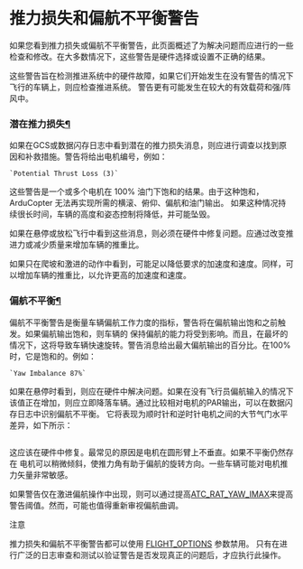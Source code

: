 # 推力损失和偏航不平衡警告

如果您看到推力损失或偏航不平衡警告，此页面概述了为解决问题而应进行的一些检查和修改。在大多数情况下，这些警告是硬件选择或设置不正确的结果。

这些警告旨在检测推进系统中的硬件故障，如果它们开始发生在没有警告的情况下飞行的车辆上，则应检查推进系统。 警告更有可能发生在较大的有效载荷和强/阵风中。

### 潜在推力损失[¶](https://ardupilot.org/copter/docs/thrust\_loss\_yaw\_imbalance.html#potential-thrust-loss)

如果在GCS或数据闪存日志中看到潜在的推力损失消息，则应进行调查以找到原因和补救措施。警告将给出电机编号，例如：

`` `Potential Thrust Loss (3)` ``

这些警告是一个或多个电机在 100% 油门下饱和的结果。由于这种饱和，ArduCopter 无法再实现所需的横滚、俯仰、偏航和油门输出。 如果这种情况持续很长时间，车辆的高度和姿态控制将降低，并可能坠毁。

如果在悬停或放松飞行中看到这些消息，则必须在硬件中修复问题。应通过改变推进力或减少质量来增加车辆的推重比。

如果只在爬坡和激进的动作中看到，可能足以降低要求的加速度和速度。同样，可以增加车辆的推重比，以允许更高的加速度和速度。

### 偏航不平衡[¶](https://ardupilot.org/copter/docs/thrust\_loss\_yaw\_imbalance.html#yaw-imbalance)

偏航不平衡警告是衡量车辆偏航工作力度的指标，警告将在偏航输出饱和之前触发。如果偏航输出饱和，则车辆的 保持偏航的能力将受到影响。而且，在最坏的情况下，这将导致车辆快速旋转。警告消息给出最大偏航输出的百分比。在100%时，它是饱和的。例如：

`` `Yaw Imbalance 87%` ``

如果在悬停时看到，则应在硬件中解决问题。如果在没有飞行员偏航输入的情况下该值正在增加，则应立即降落车辆。通过比较相对电机的PAR输出，可以在数据闪存日志中识别偏航不平衡。 它将表现为顺时针和逆时针电机之间的大节气门水平差异，如下所示：

<figure><img src="https://ardupilot.org/copter/_images/yaw_imbalance_log.png" alt=""><figcaption></figcaption></figure>

这应该在硬件中修复。最常见的原因是电机在圆形臂上不垂直。如果不平衡仍然存在 电机可以稍微倾斜，使推力角有助于偏航的旋转方向。一些车辆可能对电机推力矢量非常敏感。

如果警告仅在激进偏航操作中出现，则可以通过提高[ATC\_RAT\_YAW\_IMAX](https://ardupilot.org/copter/docs/parameters.html#atc-rat-yaw-imax-ac-attitudecontrol-multi)来提高警告阈值。然而，可能也值得重新审视偏航曲调。

注意

推力损失和偏航不平衡警告都可以使用 [FLIGHT\_OPTIONS](https://ardupilot.org/copter/docs/parameters.html#flight-options) 参数禁用。 只有在进行广泛的日志审查和测试以验证警告是否发现真正的问题后，才应执行此操作。
